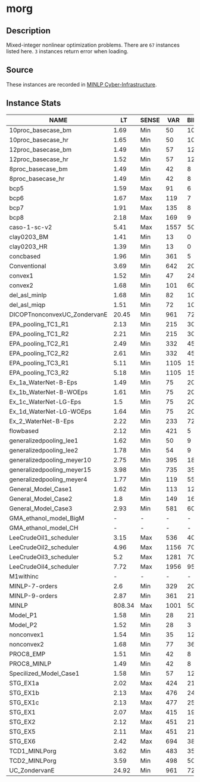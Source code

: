 # morg

## Description
Mixed-integer nonlinear optimization problems.
There are `67` instances listed here.
`3` instances return error when loading.

## Source
These instances are recorded in [MINLP Cyber-Infrastructure](http://www.minlp.org/).

## Instance Stats
| NAME | LT | SENSE | VAR | BINVAR | INTVAR | CON | LINCON | NLCONS | OTHERCONS |
|------|----|-------|-----|--------|--------|-----|--------|--------|-----------|
| 10proc_basecase_bm | 1.69 | Min | 50 | 10 | 0 | 56 | 49 | 7 | 0 |
| 10proc_basecase_hr | 1.65 | Min | 50 | 10 | 0 | 56 | 49 | 7 | 0 |
| 12proc_basecase_bm | 1.49 | Min | 57 | 12 | 0 | 64 | 55 | 9 | 0 |
| 12proc_basecase_hr | 1.52 | Min | 57 | 12 | 0 | 64 | 55 | 9 | 0 |
| 8proc_basecase_bm | 1.49 | Min | 42 | 8 | 0 | 60 | 55 | 5 | 0 |
| 8proc_basecase_hr | 1.49 | Min | 42 | 8 | 0 | 60 | 55 | 5 | 0 |
| bcp5 | 1.59 | Max | 91 | 6 | 0 | 104 | 74 | 30 | 0 |
| bcp6 | 1.67 | Max | 119 | 7 | 0 | 135 | 88 | 47 | 0 |
| bcp7 | 1.91 | Max | 135 | 8 | 0 | 154 | 98 | 56 | 0 |
| bcp8 | 2.18 | Max | 169 | 9 | 0 | 191 | 112 | 79 | 0 |
| caso-1-sc-v2 | 5.41 | Max | 1557 | 50 | 0 | 1266 | 565 | 701 | 0 |
| clay0203_BM | 1.41 | Min | 13 | 0 | 0 | 49 | 25 | 24 | 0 |
| clay0203_HR | 1.39 | Min | 13 | 0 | 0 | 49 | 25 | 24 | 0 |
| concbased | 1.96 | Min | 361 | 5 | 0 | 320 | 291 | 29 | 0 |
| Conventional | 3.69 | Min | 642 | 20 | 0 | 1129 | 908 | 221 | 0 |
| convex1 | 1.52 | Min | 47 | 24 | 0 | 74 | 72 | 2 | 0 |
| convex2 | 1.68 | Min | 101 | 60 | 0 | 218 | 216 | 2 | 0 |
| del_asl_minlp | 1.68 | Min | 82 | 10 | 0 | 101 | 80 | 21 | 0 |
| del_asl_miqp | 1.51 | Min | 72 | 10 | 0 | 80 | 79 | 1 | 0 |
| DICOPTnonconvexUC_ZondervanE | 20.45 | Min | 961 | 720 | 0 | 5330 | 5329 | 1 | 0 |
| EPA_pooling_TC1_R1 | 2.13 | Min | 215 | 30 | 0 | 341 | 291 | 50 | 0 |
| EPA_pooling_TC1_R2 | 2.21 | Min | 215 | 30 | 0 | 341 | 291 | 50 | 0 |
| EPA_pooling_TC2_R1 | 2.49 | Min | 332 | 45 | 0 | 525 | 439 | 86 | 0 |
| EPA_pooling_TC2_R2 | 2.61 | Min | 332 | 45 | 0 | 525 | 439 | 86 | 0 |
| EPA_pooling_TC3_R1 | 5.11 | Min | 1105 | 150 | 0 | 1718 | 1444 | 274 | 0 |
| EPA_pooling_TC3_R2 | 5.18 | Min | 1105 | 150 | 0 | 1718 | 1444 | 274 | 0 |
| Ex_1a_WaterNet-B-Eps | 1.49 | Min | 75 | 20 | 0 | 84 | 67 | 17 | 0 |
| Ex_1b_WaterNet-B-WOEps | 1.61 | Min | 75 | 20 | 0 | 84 | 67 | 17 | 0 |
| Ex_1c_WaterNet-LG-Eps | 1.5 | Min | 75 | 20 | 0 | 84 | 67 | 17 | 0 |
| Ex_1d_WaterNet-LG-WOEps | 1.64 | Min | 75 | 20 | 0 | 84 | 67 | 17 | 0 |
| Ex_2_WaterNet-B-Eps | 2.22 | Min | 233 | 72 | 0 | 250 | 204 | 46 | 0 |
| flowbased | 2.12 | Min | 421 | 5 | 0 | 380 | 225 | 155 | 0 |
| generalizedpooling_lee1 | 1.62 | Min | 50 | 9 | 0 | 83 | 63 | 20 | 0 |
| generalizedpooling_lee2 | 1.78 | Min | 54 | 9 | 0 | 93 | 63 | 30 | 0 |
| generalizedpooling_meyer10 | 2.75 | Min | 395 | 187 | 0 | 424 | 391 | 33 | 0 |
| generalizedpooling_meyer15 | 3.98 | Min | 735 | 352 | 0 | 769 | 721 | 48 | 0 |
| generalizedpooling_meyer4 | 1.77 | Min | 119 | 55 | 0 | 142 | 127 | 15 | 0 |
| General_Model_Case1 | 1.62 | Min | 113 | 12 | 0 | 121 | 73 | 48 | 0 |
| General_Model_Case2 | 1.8 | Min | 149 | 16 | 0 | 167 | 102 | 65 | 0 |
| General_Model_Case3 | 2.93 | Min | 581 | 60 | 0 | 511 | 270 | 241 | 0 |
| GMA_ethanol_model_BigM | - | - | - | - | - | - | - | - | - |
| GMA_ethanol_model_CH | - | - | - | - | - | - | - | - | - |
| LeeCrudeOil1_scheduler | 3.15 | Max | 536 | 40 | 0 | 1241 | 1081 | 160 | 0 |
| LeeCrudeOil2_scheduler | 4.96 | Max | 1156 | 70 | 0 | 2582 | 2162 | 420 | 0 |
| LeeCrudeOil3_scheduler | 5.2 | Max | 1281 | 70 | 0 | 2787 | 2297 | 490 | 0 |
| LeeCrudeOil4_scheduler | 7.72 | Max | 1956 | 95 | 0 | 4242 | 3482 | 760 | 0 |
| M1withinc | - | - | - | - | - | - | - | - | - |
| MINLP-7-orders | 2.6 | Min | 329 | 200 | 56 | 688 | 624 | 64 | 0 |
| MINLP-9-orders | 2.87 | Min | 361 | 216 | 72 | 894 | 826 | 68 | 0 |
| MINLP | 808.34 | Max | 1001 | 500 | 0 | 502 | 501 | 1 | 0 |
| Model_P1 | 1.58 | Min | 28 | 21 | 0 | 28 | 27 | 1 | 0 |
| Model_P2 | 1.52 | Min | 28 | 3 | 0 | 31 | 25 | 6 | 0 |
| nonconvex1 | 1.54 | Min | 35 | 12 | 0 | 68 | 36 | 32 | 0 |
| nonconvex2 | 1.68 | Min | 77 | 36 | 0 | 206 | 108 | 98 | 0 |
| PROC8_EMP | 1.51 | Min | 42 | 8 | 0 | 68 | 63 | 5 | 0 |
| PROC8_MINLP | 1.49 | Min | 42 | 8 | 0 | 55 | 50 | 5 | 0 |
| Specilized_Model_Case1 | 1.58 | Min | 57 | 12 | 0 | 65 | 64 | 1 | 0 |
| STG_EX1a | 2.02 | Max | 424 | 216 | 0 | 250 | 225 | 25 | 0 |
| STG_EX1b | 2.13 | Max | 476 | 243 | 0 | 280 | 252 | 28 | 0 |
| STG_EX1c | 2.13 | Max | 477 | 252 | 0 | 270 | 248 | 22 | 0 |
| STG_EX1 | 2.07 | Max | 415 | 198 | 0 | 262 | 228 | 34 | 0 |
| STG_EX2 | 2.12 | Max | 451 | 216 | 0 | 299 | 274 | 25 | 0 |
| STG_EX5 | 2.11 | Max | 451 | 216 | 0 | 299 | 274 | 25 | 0 |
| STG_EX6 | 2.42 | Max | 694 | 384 | 0 | 388 | 355 | 33 | 0 |
| TCD1_MINLPorg | 3.62 | Min | 483 | 35 | 0 | 1296 | 1165 | 131 | 0 |
| TCD2_MINLPorg | 3.59 | Min | 498 | 50 | 0 | 1311 | 1180 | 131 | 0 |
| UC_ZondervanE | 24.92 | Min | 961 | 720 | 0 | 5330 | 5329 | 1 | 0 |
